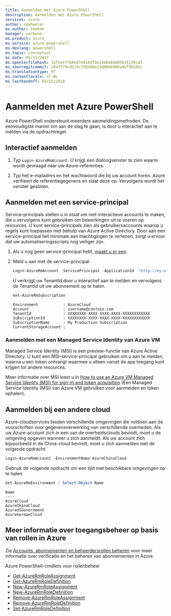 ```yaml
---
title: Aanmelden met Azure PowerShell
description: Aanmelden met Azure PowerShell
services: azure
author: sdwheeler
ms.author: sewhee
manager: carmonm
ms.product: azure
ms.service: azure-powershell
ms.devlang: powershell
ms.topic: conceptual
ms.date: 05/15/2017
ms.openlocfilehash: 1af5aeffb8e87e916df3e2440a84805935136c0f
ms.sourcegitcommit: 20af779cd523c758d40e23d60eb989a4ef982d5c
ms.translationtype: HT
ms.contentlocale: nl-NL
ms.lasthandoff: 03/15/2018
---
```

# <a name="log-in-with-azure-powershell"></a>Aanmelden met Azure PowerShell

Azure PowerShell ondersteunt meerdere aanmeldingsmethoden. De eenvoudigste manier om aan de slag te gaan, is door u interactief aan te melden via de opdrachtregel.

## <a name="interactive-log-in"></a>Interactief aanmelden

1. Typ `Login-AzureRmAccount`. U krijgt een dialoogvenster te zien waarin wordt gevraagd naar uw Azure-referenties.

2. Typ het e-mailadres en het wachtwoord die bij uw account horen. Azure verifieert de referentiegegevens en slaat deze op. Vervolgens wordt het venster gesloten.

## <a name="log-in-with-a-service-principal"></a>Aanmelden met een service-principal

Service-principals stellen u in staat om niet-interactieve accounts te maken, die u vervolgens kunt gebruiken om bewerkingen uit te voeren op resources. U kunt service-principals zien als gebruikersaccounts waarop u regels kunt toepassen met behulp van Azure Active Directory. Door aan een service-principal het minimale aan machtigingen te verlenen, zorgt u ervoor dat uw automatiseringsscripts nog veiliger zijn.

1. Als u nog geen service-principal hebt, [maakt u er een](create-azure-service-principal-azureps.md).

2. Meld u aan met de service-principal.

    ```powershell
    Login-AzureRmAccount -ServicePrincipal -ApplicationId  "http://my-app" -Credential $pscredential -TenantId $tenantid
    ```

    U verkrijgt uw TenantId door u interactief aan te melden en vervolgens de TenantId uit uw abonnement op te halen.

    ```powershell
    Get-AzureRmSubscription
    ```

    ```
    Environment           : AzureCloud
    Account               : username@contoso.com
    TenantId              : XXXXXXXX-XXXX-XXXX-XXXX-XXXXXXXXXXXX
    SubscriptionId        : XXXXXXXX-XXXX-XXXX-XXXX-XXXXXXXXXXXX
    SubscriptionName      : My Production Subscription
    CurrentStorageAccount :
    ```

### <a name="log-in-using-an-azure-vm-managed-service-identity"></a>Aanmelden met een Managed Service Identity van Azure VM

Managed Service Identity (MSI) is een preview-functie van Azure Active Directory. U kunt een MSI-service-principal gebruiken om u aan te melden, waarna u een token ontvangt waarmee u alleen vanuit de app toegang kunt krijgen tot andere resources.

Meer informatie over MSI leest u in [How to use an Azure VM Managed Service Identity (MSI) for sign-in and token acquisition](/azure/active-directory/msi-how-to-get-access-token-using-msi) (Een Managed Service Identity (MSI) van Azure VM gebruiken voor aanmelden en token ophalen).

## <a name="log-in-to-another-cloud"></a>Aanmelden bij een andere cloud

Azure-cloudservices bieden verschillende omgevingen die voldoen aan de voorschriften voor gegevensverwerking van verschillende overheden. Als uw Azure-account zich in een van de overheidsclouds bevindt, moet u de omgeving opgeven wanneer u zich aanmeldt. Als uw account zich bijvoorbeeld in de China-cloud bevindt, moet u zich aanmelden met de volgende opdracht:

```powershell
Login-AzureRmAccount -EnvironmentName AzureChinaCloud
```

Gebruik de volgende opdracht om een lijst met beschikbare omgevingen op te halen:

```powershell
Get-AzureRmEnvironment | Select-Object Name
```

```
Name
----
AzureCloud
AzureChinaCloud
AzureUSGovernment
AzureGermanCloud
```

## <a name="learn-more-about-managing-azure-role-based-access"></a>Meer informatie over toegangsbeheer op basis van rollen in Azure

Zie [Accounts, abonnementen en beheerdersrollen beheren](/azure/active-directory/role-based-access-control-configure) voor meer informatie over verificatie en het beheren van abonnementen in Azure.

Azure PowerShell-cmdlets voor rollenbeheer

* [Get-AzureRmRoleAssignment](/powershell/module/AzureRM.Resources/Get-AzureRmRoleAssignment)
* [Get-AzureRmRoleDefinition](/powershell/module/AzureRM.Resources/Get-AzureRmRoleDefinition)
* [New-AzureRmRoleAssignment](/powershell/module/AzureRM.Resources/New-AzureRmRoleAssignment)
* [New-AzureRmRoleDefinition](/powershell/module/AzureRM.Resources/New-AzureRmRoleDefinition)
* [Remove-AzureRmRoleAssignment](/powershell/module/AzureRM.Resources/Remove-AzureRmRoleAssignment)
* [Remove-AzureRmRoleDefinition](/powershell/module/AzureRM.Resources/Remove-AzureRmRoleDefinition)
* [Set-AzureRmRoleDefinition](/powershell/moduel/AzureRM.Resources/Set-AzureRmRoleDefinition)
